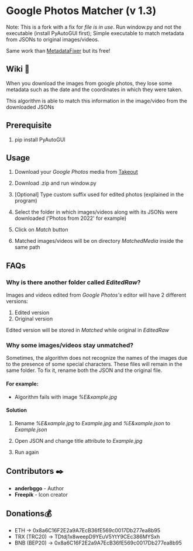 # Google Photos Matcher (v 1.3)

Note: This is a fork with a fix for _file is in use_. Run window.py and not the executable (install PyAutoGUI first);
Simple executable to match metadata from JSONs to original images/videos.

Same work than [MetadataFixer](https://metadatafixer.com/pricing) but its free!

## Wiki 📖

When you download the images from google photos, they lose some metadata such as the date and the coordinates in which they were taken.

This algorithm is able to match this information in the image/video from the downloaded JSONs

## Prerequisite

1. pip install PyAutoGUI

## Usage

1. Download your _Google Photos_ media from [Takeout](https://takeout.google.com/)

2. Download .zip and run window.py

3. [Optional] Type custom suffix used for edited photos (explained in the program)

4. Select the folder in which images/videos along with its JSONs were downloaded ('Photos from 2022' for example)

5. Click on _Match_ button

6. Matched images/videos will be on directory _MatchedMedia_ inside the same path

## FAQs

### Why is there another folder called _EditedRaw_?

Images and videos edited from _Google Photos's_ editor will have 2 different versions: 

  1. Edited version
  2. Original version
  
Edited version will be stored in _Matched_ while original in _EditedRaw_

### Why some images/videos stay unmatched?

Sometimes, the algorithm does not recognize the names of the images due to the presence of some special characters. These files will remain in the same folder. To fix it, rename both the JSON and the original file.

#### For example: 

  - Algorithm fails with image _%E&xample.jpg_


#### Solution

1. Rename _%E&xample.jpg_ to _Example.jpg_ and _%E&xample.json_ to _Example.json_ 

2. Open JSON and change title attribute to _Example.jpg_

3. Run again

## Contributors ✒️

* **anderbggo** - Author
* **Freepik** - Icon creator

## Donations💰

* ETH -> 0x8a6C16F2E2a9A7EcB36fE569c0017Db277ea8b95
* TRX (TRC20) -> TDtdj1x8weepD9YEuV5YtY9CEc386MYSxh
* BNB (BEP20) -> 0x8a6C16F2E2a9A7EcB36fE569c0017Db277ea8b95
